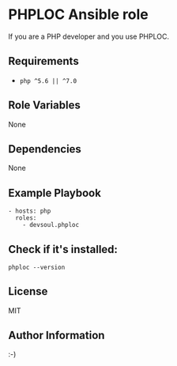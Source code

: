 PHPLOC Ansible role
=========

If you are a PHP developer and you use PHPLOC.

Requirements
------------
  - `php ^5.6 || ^7.0` 

Role Variables
--------------
None

Dependencies
------------
None

Example Playbook
----------------
    - hosts: php
      roles:
        - devsoul.phploc

Check if it's installed:
------
    phploc --version

License
-------
MIT

Author Information
------------------

:-)
